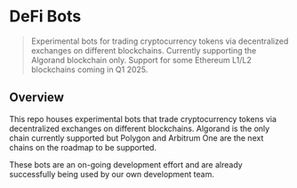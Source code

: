 # DeFi Bots

> Experimental bots for trading cryptocurrency tokens via decentralized exchanges on different blockchains.
> Currently supporting the Algorand blockchain only. Support for some Ethereum L1/L2 blockchains coming in Q1 2025.

## Overview

This repo houses experimental bots that trade cryptocurrency tokens via decentralized exchanges on different blockchains.
Algorand is the only chain currently supported but Polygon and Arbitrum One are the next chains on the roadmap to be supported.

These bots are an on-going development effort and are already successfully being used by our own development team.